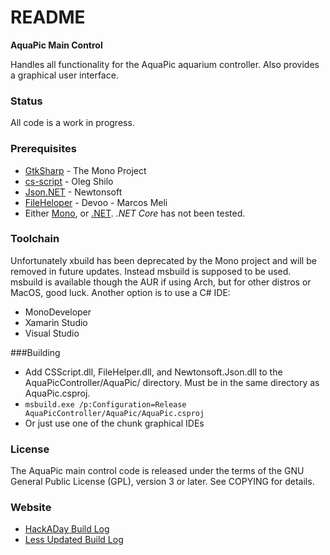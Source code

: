 README
======
**AquaPic Main Control**

Handles all functionality for the AquaPic aquarium controller. Also provides a graphical user interface.

### Status
All code is a work in progress. 

### Prerequisites
 * [GtkSharp](http://www.mono-project.com/docs/gui/gtksharp/) - The Mono Project
 * [cs-script](http://www.csscript.net/) - Oleg Shilo
 * [Json.NET](http://www.newtonsoft.com/json) - Newtonsoft
 * [FileHeloper](http://www.filehelpers.net/) - Devoo - Marcos Meli
 * Either [Mono](http://www.mono-project.com/), or [.NET](https://www.microsoft.com/net/download). _.NET Core_ has not been tested.

### Toolchain
Unfortunately xbuild has been deprecated by the Mono project and will be removed in future updates. Instead msbuild is supposed to be used. msbuild is available though the AUR if using Arch, but for other distros or MacOS, good luck.
Another option is to use a C# IDE:
 * MonoDeveloper
 * Xamarin Studio
 * Visual Studio 

###Building
 * Add CSScript.dll, FileHelper.dll, and Newtonsoft.Json.dll to the AquaPicController/AquaPic/ directory. Must be in the same directory as AquaPic.csproj.
 * ```msbuild.exe /p:Configuration=Release AquaPicController/AquaPic/AquaPic.csproj```
 * Or just use one of the chunk graphical IDEs 

### License
The AquaPic main control code is released under the terms of the GNU General Public License (GPL), version 3 or later. See COPYING for details.

### Website
 * [HackADay Build Log](https://hackaday.io/project/1436-aquapic-aquarium-controller)
 * [Less Updated Build Log](https://sites.google.com/site/aquapicbuildlog/)
